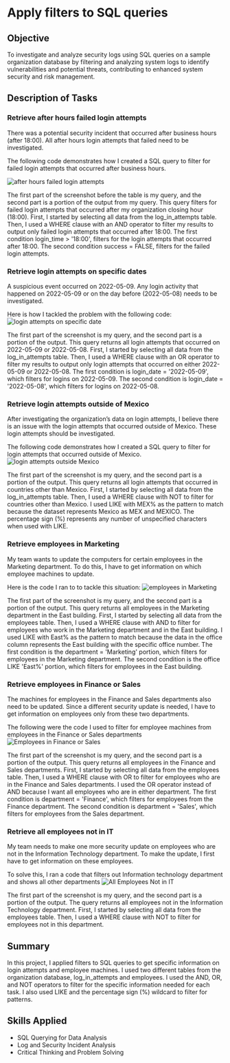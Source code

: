 # Apply filters to SQL queries

## Objective
To investigate and analyze security logs using SQL queries on a sample organization database by filtering and analyzing system logs to identify vulnerabilities and potential threats, contributing to enhanced system security and risk management.

## Description of Tasks
### Retrieve after hours failed login attempts
There was a potential security incident that occurred after business hours (after 18:00). All after hours login attempts that failed need to be investigated.

The following code demonstrates how I created a SQL query to filter for failed login attempts that occurred after business hours.

![after hours failed login attempts](https://github.com/user-attachments/assets/f385111d-4797-4bc1-aa81-a6b5c89f4764)

The first part of the screenshot before the table is my query, and the second part is a portion of the output from my query. This query filters for failed login attempts that occurred after my organization closing hour (18:00). First, I started by selecting all data from the log_in_attempts table. Then, I used a WHERE clause with an AND operator to filter my results to output only failed login attempts that occurred after 18:00. 
The first condition login_time > '18:00', filters for the login attempts that occurred after 18:00. The second condition success = FALSE, filters for the failed login attempts. 

### Retrieve login attempts on specific dates
A suspicious event occurred on 2022-05-09. Any login activity that happened on 2022-05-09 or on the day before (2022-05-08) needs to be investigated.

Here is how I tackled the problem with the following code:
![login attempts on specific date](https://github.com/user-attachments/assets/c5893808-2382-4425-ac71-7c85c29227fb)

The first part of the screenshot is my query, and the second part is a portion of the output. This query returns all login attempts that occurred on 2022-05-09 or 2022-05-08. First, I started by selecting all data from the log_in_attempts table. Then, I used a WHERE clause with an OR operator to filter my results to output only login attempts that occurred on either 2022-05-09 or 2022-05-08. The first condition is login_date = '2022-05-09', which filters for logins on 2022-05-09. The second condition is login_date = '2022-05-08', which filters for logins on 2022-05-08.

### Retrieve login attempts outside of Mexico
After investigating the organization’s data on login attempts, I believe there is an issue with the login attempts that occurred outside of Mexico. These login attempts should be investigated.

The following code demonstrates how I created a SQL query to filter for login attempts that occurred outside of Mexico. 
![login attempts outside Mexico](https://github.com/user-attachments/assets/b9d55ded-b6c8-425a-934d-2a592ae0e552)

The first part of the screenshot is my query, and the second part is a portion of the output. This query returns all login attempts that occurred in countries other than Mexico. First, I started by selecting all data from the log_in_attempts table. Then, I used a WHERE clause with NOT to filter for countries other than Mexico. I used LIKE with MEX% as the pattern to match because the dataset represents Mexico as MEX and MEXICO. The percentage sign (%) represents any number of unspecified characters when used with LIKE.

### Retrieve employees in Marketing
My team wants to update the computers for certain employees in the Marketing department. To do this, I have to get information on which employee machines to update.

Here is the code I ran to to tackle this situation:
![employees in Marketing](https://github.com/user-attachments/assets/6259d838-aaa4-4f4b-b5ab-d675a230698b)

The first part of the screenshot is my query, and the second part is a portion of the output. This query returns all employees in the Marketing department in the East building. First, I started by selecting all data from the employees table. Then, I used a WHERE clause with AND to filter for employees who work in the Marketing department and in the East building. I used LIKE with East% as the pattern to match because the data in the office column represents the East building with the specific office number. The first condition is the department = 'Marketing' portion, which filters for employees in the Marketing department. The second condition is the office LIKE 'East%' portion, which filters for employees in the East building.

### Retrieve employees in Finance or Sales
The machines for employees in the Finance and Sales departments also need to be updated. Since a different security update is needed, I have to get information on employees only from these two departments.

The following were the code I used to filter for employee machines from employees in the Finance or Sales departments
![Employees in Finance or Sales](https://github.com/user-attachments/assets/6a28ad44-b16d-44ec-a4a3-4670061360af)

The first part of the screenshot is my query, and the second part is a portion of the output. This query returns all employees in the Finance and Sales departments. First, I started by selecting all data from the employees table. Then, I used a WHERE clause with OR to filter for employees who are in the Finance and Sales departments. I used the OR operator instead of AND because I want all employees who are in either department. The first condition is department = 'Finance', which filters for employees from the Finance department. The second condition is department = 'Sales', which filters for employees from the Sales department.

### Retrieve all employees not in IT
My team needs to make one more security update on employees who are not in the Information Technology department. To make the update, I first have to get information on these employees.

To solve this, I ran a code that filters out Information technology department and shows all other departments
![All Employees Not in IT](https://github.com/user-attachments/assets/8dbaa156-7fc3-47c9-a24a-e3d9dfb91e10)

The first part of the screenshot is my query, and the second part is a portion of the output. The query returns all employees not in the Information Technology department. First, I started by selecting all data from the employees table. Then, I used a WHERE clause with NOT to filter for employees not in this department.

## Summary
In this project, I applied filters to SQL queries to get specific information on login attempts and employee machines. I used two different tables from the organization database, log_in_attempts and employees. I used the AND, OR, and NOT operators to filter for the specific information needed for each task. I also used LIKE and the percentage sign (%) wildcard to filter for patterns.

## Skills Applied
 - SQL Querying for Data Analysis
 - Log and Security Incident Analysis
 - Critical Thinking and Problem Solving
